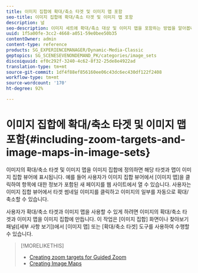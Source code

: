 ```yaml
---
title: 이미지 집합에 확대/축소 타겟 및 이미지 맵 포함
seo-title: 이미지 집합에 확대/축소 타겟 및 이미지 맵 포함
description: 널
seo-description: 이미지 세트에 확대/축소 대상 및 이미지 맵을 포함하는 방법을 알아봅니다.
uuid: 1f5a00fe-3cc2-4668-a051-59e0bee50b35
contentOwner: admin
content-type: reference
products: SG_EXPERIENCEMANAGER/Dynamic-Media-Classic
geptopics: SG_SCENESEVENONDEMAND_PK/categories/image_sets
discoiquuid: ef0c292f-3240-4c62-8f32-25de8e4922ad
translation-type: tm+mt
source-git-commit: 1df4f88ef856160ee06c43dc6ec430df122f2408
workflow-type: tm+mt
source-wordcount: '170'
ht-degree: 92%

---
```



# 이미지 집합에 확대/축소 타겟 및 이미지 맵 포함{#including-zoom-targets-and-image-maps-in-image-sets}

이미지의 확대/축소 타겟 및 이미지 맵을 이미지 집합에 정의하면 해당 타겟과 맵이 이미지 집합 뷰어에 표시됩니다. 예를 들어 사용자가 이미지 집합 뷰어에서 [이미지 맵]을 클릭하여 항목에 대한 정보가 포함된 새 페이지를 웹 사이트에서 열 수 있습니다. 사용자는 이미지 집합 뷰어에서 타겟 썸네일 이미지를 클릭하고 이미지의 일부를 자동으로 확대/축소할 수 있습니다.

사용자가 확대/축소 타겟과 이미지 맵을 사용할 수 있게 하려면 이미지의 확대/축소 타겟과 이미지 맵을 이미지 집합에 만듭니다. 이 작업은 [이미지 집합] 화면이나 찾아보기 패널([세부 사항 보기])에서 [이미지 맵] 또는 [확대/축소 타겟] 도구를 사용하여 수행할 수 있습니다.

>[!MORELIKETHIS]
>
>* [Creating zoom targets for Guided Zoom](creating-zoom-targets-guided-zoom.md#creating_zoom_targets_for_guided_zoom)
>* [Creating Image Maps](creating-image-maps.md#creating_image_maps)


